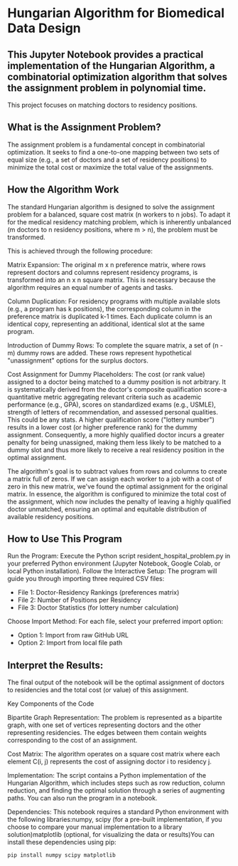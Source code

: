 # Hungarian Algorithm for Biomedical Data Design

## This Jupyter Notebook provides a practical implementation of the Hungarian Algorithm, a combinatorial optimization algorithm that solves the assignment problem in polynomial time. 

This project focuses on matching doctors to residency positions.

## What is the Assignment Problem?

The assignment problem is a fundamental concept in combinatorial optimization. It seeks to find a one-to-one mapping between two sets of equal size (e.g., a set of doctors and a set of residency positions) to minimize the total cost or maximize the total value of the assignments.

## How the Algorithm Work
The standard Hungarian algorithm is designed to solve the assignment problem for a balanced, square cost matrix (n workers to n jobs). To adapt it for the medical residency matching problem, which is inherently unbalanced (m doctors to n residency positions, where m > n), the problem must be transformed.

This is achieved through the following procedure:

Matrix Expansion: The original m x n preference matrix, where rows represent doctors and columns represent residency programs, is transformed into an n x n square matrix. This is necessary because the algorithm requires an equal number of agents and tasks.

Column Duplication: For residency programs with multiple available slots (e.g., a program has k positions), the corresponding column in the preference matrix is duplicated k-1 times. Each duplicate column is an identical copy, representing an additional, identical slot at the same program.

Introduction of Dummy Rows: To complete the square matrix, a set of (n - m) dummy rows are added. These rows represent hypothetical "unassignment" options for the surplus doctors.

Cost Assignment for Dummy Placeholders: The cost (or rank value) assigned to a doctor being matched to a dummy position is not arbitrary. It is systematically derived from the doctor's composite qualification score-a quantitative metric aggregating relevant criteria such as academic performance (e.g., GPA), scores on standardized exams (e.g., USMLE), strength of letters of recommendation, and assessed personal qualities. This could be any stats. A higher qualification score  ("lottery number") results in a lower cost (or higher preference rank) for the dummy assignment. Consequently, a more highly qualified doctor incurs a greater penalty for being unassigned, making them less likely to be matched to a dummy slot and thus more likely to receive a real residency position in the optimal assignment.

The algorithm's goal is to subtract values from rows and columns to create a matrix full of zeros. If we can assign each worker to a job with a cost of zero in this new matrix, we've found the optimal assignment for the original matrix. In essence, the algorithm is configured to minimize the total cost of the assignment, which now includes the penalty of leaving a highly qualified doctor unmatched, ensuring an optimal and equitable distribution of available residency positions. 

## How to Use This Program

Run the Program: Execute the Python script resident_hospital_problem.py in your preferred Python environment (Jupyter Notebook, Google Colab, or local Python installation).
Follow the Interactive Setup: The program will guide you through importing three required CSV files:

- File 1: Doctor-Residency Rankings (preferences matrix)
- File 2: Number of Positions per Residency
- File 3: Doctor Statistics (for lottery number calculation)


Choose Import Method: For each file, select your preferred import option:

- Option 1: Import from raw GitHub URL
- Option 2: Import from local file path

## Interpret the Results: 

The final output of the notebook will be the optimal assignment of doctors to residencies and the total cost (or value) of this assignment.

Key Components of the Code

Bipartite Graph Representation: The problem is represented as a bipartite graph, with one set of vertices representing doctors and the other representing residencies. The edges between them contain weights corresponding to the cost of an assignment.

Cost Matrix: The algorithm operates on a square cost matrix where each element C(i, j) represents the cost of assigning doctor i to residency j.

Implementation: The script contains a Python implementation of the Hungarian Algorithm, which includes steps such as row reduction, column reduction, and finding the optimal solution through a series of augmenting paths. You can also run the program in a notebook.

Dependencies: This notebook requires a standard Python environment with the following libraries:numpy, scipy (for a pre-built implementation, if you choose to compare your manual implementation to a library solution)matplotlib (optional, for visualizing the data or results)You can install these dependencies using pip:

```bash
pip install numpy scipy matplotlib
